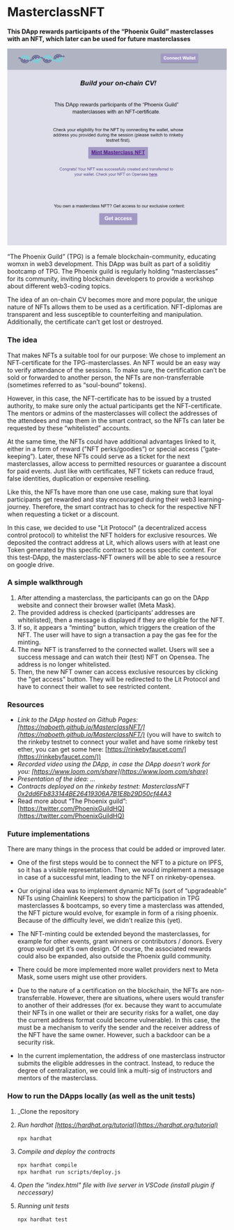 # MasterclassNFT

**This DApp rewards participants of the “Phoenix Guild” masterclasses with an NFT, which later can be used for future masterclasses**

![Screenshot of the front-end](https://github.com/naboeth/MasterclassNFT/blob/master/pictures/Screenshot%20.png)

“The Phoenix Guild” (TPG) is a female blockchain-community, educating womxn in web3 development. This DApp was built as part of a soliditiy bootcamp of TPG. The Phoenix guild is regularly holding “masterclasses” for its community, inviting blockchain developers to provide a workshop about different web3-coding topics.

The idea of an on-chain CV becomes more and more popular, the unique nature of NFTs allows them to be used as a certification. NFT-diplomas are transparent and less susceptible to counterfeiting and manipulation. Additionally, the certificate can’t get lost or destroyed.

### The idea

That makes NFTs a suitable tool for our purpose: We chose to implement an NFT-certificate for the TPG-masterclasses. An NFT would be an easy way to verify attendance of the sessions. To make sure, the certification can’t be sold or forwarded to another person, the NFTs are non-transferrable (sometimes referred to as “soul-bound” tokens).

However, in this case, the NFT-certificate has to be issued by a trusted authority, to make sure only the actual participants get the NFT-certificate. The mentors or admins of the masterclasses will collect the addresses of the attendees and map them in the smart contract, so the NFTs can later be requested by these “whitelisted” accounts.

At the same time, the NFTs could have additional advantages linked to it, either in a form of reward (”NFT perks/goodies”) or special access (”gate-keeping”). Later, these NFTs could serve as a ticket for the next masterclasses, allow access to permitted resources or guarantee a discount for paid events. Just like with certificates, NFT tickets can reduce fraud, false identities, duplication or expensive reselling.

Like this, the NFTs have more than one use case, making sure that loyal participants get rewarded and stay encouraged during their web3 learning-journey. Therefore, the smart contract has to check for the respective NFT when requesting a ticket or a discount.

In this case, we decided to use "Lit Protocol" (a decentralized access control protocol) to whitelist the NFT holders for exclusive resources. We deposited the contract address at Lit, which allows users with at least one Token generated by this specific contract to access specific content. For this test-DApp, the masterclass-NFT owners will be able to see a resource on google drive.

### A simple walkthrough

1. After attending a masterclass, the participants can go on the DApp website and connect their browser wallet (Meta Mask).
2. The provided address is checked (participants’ addresses are whitelisted), then a message is displayed if they are eligible for the NFT.
3. If so, it appears a “minting” button, which triggers the creation of the NFT. The user will have to sign a transaction a pay the gas fee for the minting.
4. The new NFT is transferred to the connected wallet. Users will see a success message and can watch their (test) NFT on Opensea. The address is no longer whitelisted.
5. Then, the new NFT owner can access exclusive resources by clicking the "get access" button. They will be redirected to the Lit Protocol and have to connect their wallet to see restricted content.

### Resources

- _Link to the DApp hosted on Github Pages: [https://naboeth.github.io/MasterclassNFT/](https://naboeth.github.io/MasterclassNFT/)_ (you will have to switch to the rinkeby testnet to connect your wallet and have some rinkeby test ether, you can get some here: [https://rinkebyfaucet.com/](https://rinkebyfaucet.com/))
- _Recorded video using the DApp, in case the DApp doesn’t work for you: [https://www.loom.com/share](https://www.loom.com/share)_
- _Presentation of the idea: ..._
- _Contracts deployed on the rinkeby testnet: MasterclassNFT [0x2dd6Fb833144BE26419306A7B1E8b29D50cf44A3](https://rinkeby.etherscan.io/address/0x2dd6Fb833144BE26419306A7B1E8b29D50cf44A3)_
- Read more about “The Phoenix guild”: [https://twitter.com/PhoenixGuildHQ](https://twitter.com/PhoenixGuildHQ)

### Future implementations

There are many things in the process that could be added or improved later.

- One of the first steps would be to connect the NFT to a picture on IPFS, so it has a visible representation. Then, we would implement a message in case of a successful mint, leading to the NFT on rinkeby-opensea.

- Our original idea was to implement dynamic NFTs (sort of “upgradeable” NFTs using Chainlink Keepers) to show the participation in TPG masterclasses & bootcamps, so every time a masterclass was attended, the NFT picture would evolve, for example in form of a rising phoenix. Because of the difficulty level, we didn’t realize this (yet).

- The NFT-minting could be extended beyond the masterclasses, for example for other events, grant winners or contributors / donors. Every group would get it’s own design. Of course, the associated rewards could also be expanded, also outside the Phoenix guild community.

- There could be more implemented more wallet providers next to Meta Mask, some users might use other providers.

- Due to the nature of a certification on the blockchain, the NFTs are non-transferrable. However, there are situations, where users would transfer to another of their addresses (for ex. because they want to accumulate their NFTs in one wallet or their are security risks for a wallet, one day the current address format could become vulnerable). In this case, the must be a mechanism to verify the sender and the receiver address of the NFT have the same owner. However, such a backdoor can be a security risk.

- In the current implementation, the address of one masterclass instructor submits the eligible addresses in the contract. Instead, to reduce the degree of centralization, we could link a multi-sig of instructors and mentors of the masterclass.

### How to run the DApps locally (as well as the unit tests)

1. _Clone the repository
2. _Run hardhat [https://hardhat.org/tutorial](https://hardhat.org/tutorial)_

   ```
   npx hardhat
   ```
3. _Compile and deploy the contracts_
   ```
   npx hardhat compile
   npx hardhat run scripts/deploy.js
   ```
4. _Open the "index.html" file with live server in VSCode (install plugin if neccessary)_
5. _Running unit tests_
   ```
   npx hardhat test
   ```
